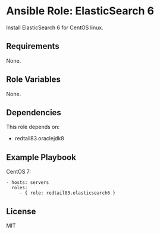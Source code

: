 Ansible Role: ElasticSearch 6
=========

Install ElasticSearch 6 for CentOS linux.

Requirements
------------

None.

Role Variables
--------------

None.

Dependencies
------------

This role depends on:

* redtail83.oraclejdk8

Example Playbook
----------------

CentOS 7:

    - hosts: servers
      roles:
         - { role: redtail83.elasticsearch6 }

License
-------

MIT
